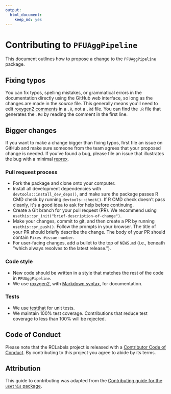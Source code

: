 ```yaml
---
output: 
  html_document: 
    keep_md: yes
---
```


<!-- Do not edit CONTRIBUTING.md.  -->
<!-- Be sure to edit CONTRIBUTING.Rmd, which is used to create CONTRIBUTING.md -->



# Contributing to `PFUAggPipeline`

This document outlines how to propose a change to the `PFUAggPipeline` package.

## Fixing typos

You can fix typos, spelling mistakes, or grammatical errors in the documentation directly 
using the GitHub web interface, so long as the changes are made in the _source_ file.
This generally means you'll need to edit
[roxygen2 comments](https://roxygen2.r-lib.org/articles/roxygen2.html) in a `.R`, not a `.Rd` file.
You can find the `.R` file that generates the `.Rd` by reading the comment in the first line.

## Bigger changes

If you want to make a change bigger than fixing typos,
first file an issue on GitHub and make sure someone from the team agrees that your proposed change is needed.
If you’ve found a bug, please file an issue that illustrates the bug with a minimal
[reprex](https://www.tidyverse.org/help/#reprex).

### Pull request process

* Fork the package and clone onto your computer.
* Install all development dependencies with `devtools::install_dev_deps()`, and 
  make sure the package passes R CMD check by running `devtools::check()`.
  If R CMD check doesn't pass cleanly, it's a good idea to ask for help before continuing.
* Create a Git branch for your pull request (PR).
  We recommend using `usethis::pr_init("brief-description-of-change")`.
* Make your changes, commit to git, and then create a PR by running `usethis::pr_push()`.
  Follow the prompts in your browser.
  The title of your PR should briefly describe the change.
  The body of your PR should contain `Fixes #issue-number`.
* For user-facing changes, add a bullet to the top of `NEWS.md` 
  (i.e., beneath "which always resolves to the latest release.").

### Code style

* New code should be written in a style that matches the rest of the code in `PFUAggPipeline`. 
* We use [roxygen2](https://cran.r-project.org/package=roxygen2), 
  with [Markdown syntax](https://cran.r-project.org/web/packages/roxygen2/vignettes/rd-formatting.html), 
  for documentation.
  
### Tests

* We use [testthat](https://cran.r-project.org/package=testthat) for unit tests.
* We maintain 100% test coverage. Contributions that reduce test coverage to less than 100% will be rejected.

## Code of Conduct

Please note that the RCLabels project is released with a
[Contributor Code of Conduct](CODE_OF_CONDUCT.md). 
By contributing to this
project you agree to abide by its terms.

## Attribution

This guide to contributing was adapted from the
[Contributing guide for the `usethis` package](https://usethis.r-lib.org/CONTRIBUTING.html).
